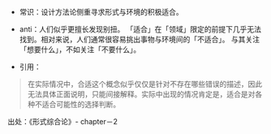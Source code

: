 - 常识：设计方法论侧重寻求形式与环境的积极适合。
- anti：人们似乎更擅长发现别扭。
      「适合」在「领域」限定的前提下几乎无法找到。相对来说，人们通常很容易挑出事物与环境间的「不适合」。
       与其关注「想要什么」，不如关注「不要什么」。

- 引用：
> 在实际情况中，合适这个概念似乎仅仅是针对不存在哪些错误的描述，因此无法具体正面说明，只能间接解释。实际中出现的情况肯定是，适合是对各种不适合可能性的选择判断。

出处：《形式综合论》- chapter－2
